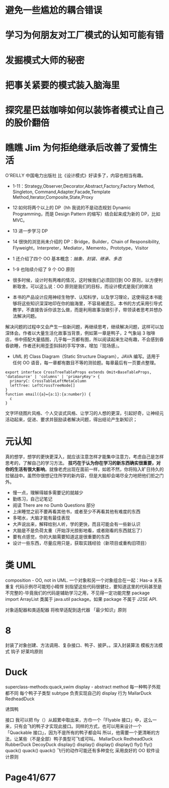 # 避免一些尴尬的耦合错误

# 学习为何朋友对工厂模式的认知可能有错

# 发掘模式大师的秘密

# 把事关紧要的模式装入脑海里

# 探究星巴兹咖啡如何以装饰者模式让自己的股价翻倍

# 瞧瞧 Jim 为何拒绝继承后改善了爱情生活

O'REILLY 中国电力出版社
比《设计模式》好读多了，内容也相当有趣。

- 1-11：Strategy,Observer,Decorator,Abstract,Factory,Factory Method, Singleton, Command,Adapter,Facade,Template Method,Iterator,Composite,State,Proxy
- 12:如何将两个以上的 DP（hh 我说的不是动态规划 Dynamic Programming，而是 Design Pattern 的缩写）结合起来成为新的 DP，比如 MVC。
- 13 进一步学习 DP
- 14 很快的浏览尚未介绍的 DP：Bridge，Builder，Chain of Responsibility, Flyweight，Interpreter，Mediator，Memento，Prototype，Visitor
- 1 还介绍了四个 OO 基本概念：*抽象、封装、继承、多态*
- 1-9 也陆续介绍了 9 个 OO 原则
- 很多时候，设计时有两难的情况，这时候我们必须回归到 OO 原则，以方便判断取舍。可以这么说：OO 原则是我们的目标，而设计模式是我们的做法

- 本书的产品设计应用神经生物学、认知科学，以及学习理论，这使得这本书能够将这些知识深深地印在你的脑海里，不容易被遗忘。本书的方式采用引导式教学，不直接告诉你该怎么做，而是利用故事当做引子，带领读者思考并想办法解决问题。

解决问题的过程中又会产生一些新问题，再继续思考，继续解决问题，这样可以加深体会。作者以大量生活化故事当背景，例如第一章是鸭子，2 气象站 3 咖啡店，书中搭配大量插图，几乎每一页都有图，所以阅读起来生动有趣，不会感到昏昏欲睡，作者还利用歪歪斜斜的手写字体，增加『现场感』。

- UML 的 Class Diagram（Static Structure Diagram），JAVA 编写。适用于任何 OO 语音，每一章都有数目不等的测验题。每章最后有一页要点整理。

```tsx
export interface CrossTreeTableProps extends Omit<BaseTableProps, 'dataSource' | 'columns' | 'primaryKey'> {
  primaryC: CrossTableLeftMetaColumn
  leftTree: LeftCrossTreeNode[]
}
function email({a}={a:1}:{a:number}) {
  c
}
```

文字环绕图片风格、个人交谈式风格、让学习的人想的更深，引起好奇，让神经元活动起来，促进、要求并鼓励读者解决问题，得出结论产生新知识；

# 元认知

真的想学，想学的更快更深入，就应该注意怎样才能集中注意力，考虑自己是怎样思考的，了解自己的学习方法。
**技巧在于认为你在学习的新东西确实很重要，对你的生活有很大影响**。就像老虎出现在面前一样，如若不然，你将陷入旷日持久的拉锯战中。虽然你很想记住所学的新内容，但是大脑却会竭尽全力地把他们拒之门外。

- 慢一点，理解得越多需要记的就越少
- 勤练习，自己记笔记
- 阅读 There are no Dumb Questions 部分
- 上床睡觉之前不要再看其他书，或者至少不再看其他有难度的东西
- 多喝水，大脑才能有最佳表现
- 大声说出来，解释给别人听，学的更快，而且可能会有一些新认识
- 大脑是不是负荷太重（开始浮光掠影地看，或者刚看的东西就忘了）
- 要有点感觉，你的大脑需要知道这是很重要的东西
- 设计一些东西，尽量应用只是，获取实践经验（新项目或重构旧项目）

# 类 UML

composition - OO, not in UML.
一个对象和另一个对象组合在一起：Has-a 关系
重复
代码示例尽可能短小精悍
别指望这些代码很健壮，要知道这里的代码甚至是不完整的-毕竟我们的代码是辅助学习之用，不见得一定功能完整
package import
ArrayList 类属于 java.util package。如果 package 不属于 J2SE API.

对象适配器和类适配器
将枚举适配到迭代器
「最少知识」原则

# 8

封装了对象创建、方法调用、复杂接口、鸭子、披萨。。深入封装算法
模板方法模式
钩子
好莱坞原则

# Duck

superclass-methods:quack,swim
display - abstract method 每一种鸭子外观都不同 每个鸭子子类型 subtype 负责实现自己的 display 行为
MallarDuck RedheadDuck

诱饵鸭

接口
我可以把 fly（）从超累中取出来，方巾一个「Flyable 接口」中，这么一来，只有会飞的鸭子才实现此接口。同样的方式，也可以用来设计一个「Quackable 接口」，因为不是所有的鸭子都会叫
所以，他需要一个更清晰的方法，让某些（不是全部）鸭子类型可飞或可叫。
MallarDuck RedheadDuck RubberDuck DecoyDuck
display() display() display() display()
fly() fly() quack()
quack() quack()
飞行的动作可能还有多种变化
采用良好的 OO 软件设计原则

# Page41/677

